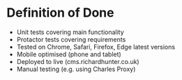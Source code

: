 # Definition of Done

* Unit tests covering main functionality
* Protactor tests covering requirements
* Tested on Chrome, Safari, Firefox, Edge latest versions
* Mobile optimised (phone and tablet)
* Deployed to live (cms.richardhunter.co.uk)
* Manual testing (e.g. using Charles Proxy)
